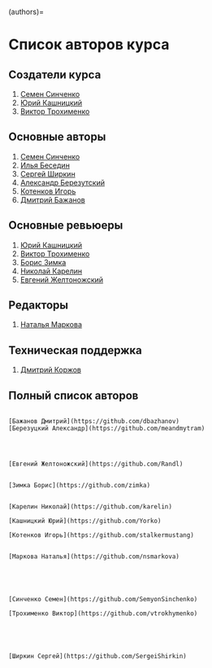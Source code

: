 (authors)=

# Список авторов курса

## Создатели курса

1. [Семен Синченко](https://github.com/SemyonSinchenko)
2. [Юрий Кашницкий](https://github.com/Yorko)
3. [Виктор Трохименко](https://github.com/vtrokhymenko)

## Основные авторы

1. [Семен Синченко](https://github.com/SemyonSinchenko)
2. [Илья Беседин](https://github.com/ooovector)
3. [Сергей Ширкин](https://github.com/SergeiShirkin)
4. [Александр Березутский](https://github.com/meandmytram)
5. [Котенков Игорь](https://github.com/stalkermustang)
6. [Дмитрий Бажанов](https://github.com/dbazhanov)

## Основные ревьюеры

1. [Юрий Кашницкий](https://github.com/Yorko)
2. [Виктор Трохименко](https://github.com/vtrokhymenko)
3. [Борис Зимка](https://github.com/zimka)
4. [Николай Карелин](https://github.com/karelin)
5. [Евгений Желтоножский](https://github.com/Randl)

## Редакторы

1. [Наталья Маркова](https://github.com/nsmarkova)

## Техническая поддержка

1. [Дмитрий Коржов](https://github.com/dkorzhov)

## Полный список авторов

```{dropdown} **А**

```

```{dropdown} **Б**
[Бажанов Дмитрий](https://github.com/dbazhanov)
[Березуцкий Александр](https://github.com/meandmytram)
```

```{dropdown} **В**

```

```{dropdown} **Г**

```

```{dropdown} **Д**

```

```{dropdown} **Е**
[Евгений Желтоножский](https://github.com/Randl)
```

```{dropdown} **Ж**

```

```{dropdown} **З**
[Зимка Борис](https://github.com/zimka)

```

```{dropdown} **И**

```

```{dropdown} **К**
[Карелин Николай](https://github.com/karelin)

[Кашницкий Юрий](https://github.com/Yorko)

[Котенков Игорь](https://github.com/stalkermustang)
```

```{dropdown} **Л**

```

```{dropdown} **М**
[Маркова Наталья](https://github.com/nsmarkova)
```

```{dropdown} **Н**

```

```{dropdown} **О**

```

```{dropdown} **П**

```

```{dropdown} **Р**

```

```{dropdown} **С**
[Синченко Семен](https://github.com/SemyonSinchenko)
```

```{dropdown} **Т**
[Трохименко Виктор](https://github.com/vtrokhymenko)
```

```{dropdown} **У**

```

```{dropdown} **Ф**

```

```{dropdown} **Х**

```

```{dropdown} **Ц**

```

```{dropdown} **Ш**
[Ширкин Сергей](https://github.com/SergeiShirkin)
```

```{dropdown} **Э**

```

```{dropdown} **Ю**

```

```{dropdown} **Я**

```
